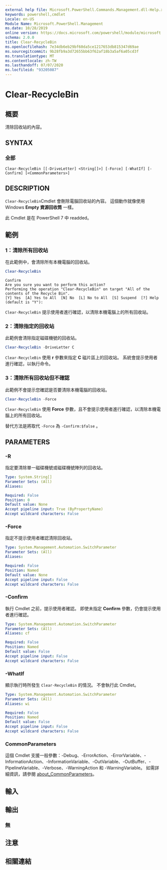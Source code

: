 ```yaml
---
external help file: Microsoft.PowerShell.Commands.Management.dll-Help.xml
keywords: powershell,cmdlet
Locale: en-US
Module Name: Microsoft.PowerShell.Management
ms.date: 10/28/2019
online version: https://docs.microsoft.com/powershell/module/microsoft.powershell.management/clear-recyclebin?view=powershell-7.1&WT.mc_id=ps-gethelp
schema: 2.0.0
title: Clear-RecycleBin
ms.openlocfilehash: 7e34db6eb29bf60da5ce1217653db815347d69ae
ms.sourcegitcommit: 9b28fb9a3d72655bb63f62af18b3a5af6a05cd3f
ms.translationtype: MT
ms.contentlocale: zh-TW
ms.lasthandoff: 07/07/2020
ms.locfileid: "93205087"
---
```

# Clear-RecycleBin

## 概要
清除回收站的內容。

## SYNTAX

### 全部

```
Clear-RecycleBin [[-DriveLetter] <String[]>] [-Force] [-WhatIf] [-Confirm] [<CommonParameters>]
```

## DESCRIPTION

`Clear-RecycleBin`Cmdlet 會刪除電腦回收站的內容。 這個動作就像使用 Windows **Empty 資源回收筒** 一樣。

此 Cmdlet 是在 PowerShell 7 中 readded。

## 範例

### 1：清除所有回收站

在此範例中，會清除所有本機電腦的回收站。

```powershell
Clear-RecycleBin
```

```Output
Confirm
Are you sure you want to perform this action?
Performing the operation "Clear-RecycleBin" on target "All of the contents of the Recycle Bin".
[Y] Yes  [A] Yes to All  [N] No  [L] No to All  [S] Suspend  [?] Help (default is "Y"):
```

`Clear-RecycleBin` 提示使用者進行確認，以清除本機電腦上的所有回收站。

### 2：清除指定的回收站

此範例會清除指定磁碟機號的回收站。

```powershell
Clear-RecycleBin -DriveLetter C
```

`Clear-RecycleBin` 使用 **r** 參數來指定 **C** 磁片區上的回收站。 系統會提示使用者進行確認，以執行命令。

### 3：清除所有回收站但不確認

此範例不會提示您確認是否要清除本機電腦的回收站。

```powershell
Clear-RecycleBin -Force
```

`Clear-RecycleBin` 使用 **Force** 參數，且不會提示使用者進行確認，以清除本機電腦上的所有回收站。

替代方法是將取代 `-Force` 為 `-Confirm:$false` 。

## PARAMETERS

### -R

指定要清除單一磁碟機號或磁碟機號陣列的回收站。

```yaml
Type: System.String[]
Parameter Sets: (All)
Aliases:

Required: False
Position: 0
Default value: None
Accept pipeline input: True (ByPropertyName)
Accept wildcard characters: False
```

### -Force

指定不提示使用者確認清除回收站。

```yaml
Type: System.Management.Automation.SwitchParameter
Parameter Sets: (All)
Aliases:

Required: False
Position: Named
Default value: None
Accept pipeline input: False
Accept wildcard characters: False
```

### -Confirm

執行 Cmdlet 之前，提示使用者確認。 即使未指定 **Confirm** 參數，仍會提示使用者進行確認。

```yaml
Type: System.Management.Automation.SwitchParameter
Parameter Sets: (All)
Aliases: cf

Required: False
Position: Named
Default value: False
Accept pipeline input: False
Accept wildcard characters: False
```

### -WhatIf

顯示執行時所發生 `Clear-RecycleBin` 的情況。 不會執行此 Cmdlet。

```yaml
Type: System.Management.Automation.SwitchParameter
Parameter Sets: (All)
Aliases: wi

Required: False
Position: Named
Default value: False
Accept pipeline input: False
Accept wildcard characters: False
```

### CommonParameters

這個 Cmdlet 支援一般參數：-Debug、-ErrorAction、-ErrorVariable、-InformationAction、-InformationVariable、-OutVariable、-OutBuffer、-PipelineVariable、-Verbose、-WarningAction 和 -WarningVariable。 如需詳細資訊，請參閱 [about_CommonParameters](https://go.microsoft.com/fwlink/?LinkID=113216)。

## 輸入

## 輸出

### 無

## 注意

## 相關連結

